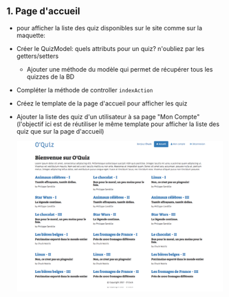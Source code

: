 ## 1. Page d'accueil
*  pour afficher la liste des quiz disponibles sur le site comme sur la maquette:  
  * Créer le QuizModel: quels attributs pour un quiz? n'oubliez par les getters/setters
    * Ajouter une méthode du modèle qui permet de récupérer tous les quizzes de la BD
  * Compléter la méthode de controller `indexAction`
  * Créez le template de la page d'accueil pour afficher les quiz

* Ajouter la liste des quiz d'un utilisateur à sa page "Mon Compte" (l'objectif ici est de réutiliser le même template pour afficher la liste des quiz que sur la page d'accueil)

  ![page d'accueil O'Quiz](img/home.png)
